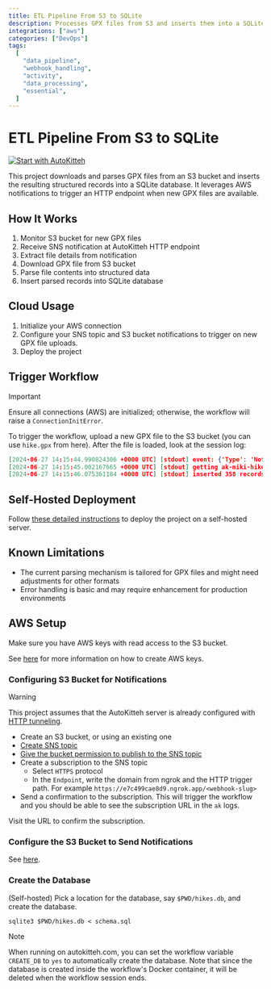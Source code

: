 ```yaml
---
title: ETL Pipeline From S3 to SQLite
description: Processes GPX files from S3 and inserts them into a SQLite database, creating a data pipeline from cloud to structured data
integrations: ["aws"]
categories: ["DevOps"]
tags:
  [
    "data_pipeline",
    "webhook_handling",
    "activity",
    "data_processing",
    "essential",
  ]
---
```


# ETL Pipeline From S3 to SQLite

[![Start with AutoKitteh](https://autokitteh.com/assets/autokitteh-badge.svg)](https://app.autokitteh.cloud/template?name=data_pipeline)

This project downloads and parses GPX files from an S3 bucket and inserts the resulting structured records into a SQLite database. It leverages AWS notifications to trigger an HTTP endpoint when new GPX files are available.

## How It Works

1. Monitor S3 bucket for new GPX files
2. Receive SNS notification at AutoKitteh HTTP endpoint
3. Extract file details from notification
4. Download GPX file from S3 bucket
5. Parse file contents into structured data
6. Insert parsed records into SQLite database

## Cloud Usage

1. Initialize your AWS connection
2. Configure your SNS topic and S3 bucket notifications to trigger on new GPX file uploads.
3. Deploy the project

## Trigger Workflow

> [!IMPORTANT]
> Ensure all connections (AWS) are initialized; otherwise, the workflow will raise a `ConnectionInitError`.

To trigger the workflow, upload a new GPX file to the S3 bucket (you can use `hike.gpx` from here).
After the file is loaded, look at the session log:

```json
[2024-06-27 14:15:44.990824306 +0000 UTC] [stdout] event: {'Type': 'Notification', 'MessageId': 'e199ce57-86f5-59ba-a38a-90a0f0e190aa', 'TopicArn': 'arn:aws:sns:eu-north-1:975050051518:hikes', 'Subject': 'Amazon S3 Notification', 'Message': '{"Records":[{"eventVersion":"2.1","eventSource":"aws:s3","awsRegion":"eu-north-1","eventTime":"2024-06-27T14:14:44.418Z","eventName":"ObjectCreated:Put","userIdentity":{"principalId":"AWS:AROA6GBMDB67DH6QBEE75:miki"},"requestParameters":{"sourceIPAddress":"147.235.211.162"},"responseElements":{"x-amz-request-id":"2593RVSRRERSMWG4","x-amz-id-2":"h+wcGUnQUN/uIMMybLf+mQj9k0xeAuUWN6GZw9P2fTNXWtpYY4v76wnvtQ5EZI+epG32f0OFGeB64mQScVkYMTVLatKGvn06nC71SQPTP2s="},"s3":{"s3SchemaVersion":"1.0","configurationId":"new","bucket":{"name":"ak-miki-hikes","ownerIdentity":{"principalId":"A3RBVIBHMVQI0T"},"arn":"arn:aws:s3:::ak-miki-hikes"},"object":{"key":"hike11.gpx","size":31683,"eTag":"07618ea3c6e04cb24c80007a10d91438","sequencer":"00667D73D45F53EA22"}}}]}', 'Timestamp': '2024-06-27T14:14:44.924Z', 'SignatureVersion': '1', 'Signature': 'fpXoBYMe3pvs74mtXy7vKCi9DDmh7kPeecoGuqgsEuyBHLK40yzWaZDb/v71WfsDH/UOLOAWE/LyqkAmOj3xNQVlH9NYh+rRYjAw6YcrzjRvmd2GvRqG6ZCQIxUgrUmXGSibFIGnJeTTEuLdKiP+FDU26ZjvGcAt9ogC6no9MT2+mkPd+9z1Czs+JDEGBV7IgWwDKKQ51Rkt48+CzjYl9EBeQesn4EjTpdIckss3p0324hc6IZneQhLcqopaPNVMLPX83hlAFmCEMSoUxuMp+dyGMaXVG4PsmpP2I3M5lbdnHBk5bueneJRft8xAsLMkFt+tfdwpHbIakm2I14vEZQ==', 'SigningCertURL': 'https://sns.eu-north-1.amazonaws.com/SimpleNotificationService-60eadc530605d63b8e62a523676ef735.pem', 'UnsubscribeURL': 'https://sns.eu-north-1.amazonaws.com/?Action=Unsubscribe&SubscriptionArn=arn:aws:sns:eu-north-1:975050051518:hikes:18b9ba01-43f1-4a6f-a5a1-95c76a68f760'}
[2024-06-27 14:15:45.002167665 +0000 UTC] [stdout] getting ak-miki-hikes/hike11.gpx
[2024-06-27 14:15:46.075361184 +0000 UTC] [stdout] inserted 358 records
```

## Self-Hosted Deployment

Follow [these detailed instructions](https://docs.autokitteh.com/get_started/deployment) to deploy the project on a self-hosted server.

## Known Limitations

- The current parsing mechanism is tailored for GPX files and might need adjustments for other formats
- Error handling is basic and may require enhancement for production environments

## AWS Setup

Make sure you have AWS keys with read access to the S3 bucket.

See [here](https://docs.aws.amazon.com/IAM/latest/UserGuide/id_credentials_access-keys.html) for more information on how to create AWS keys.

### Configuring S3 Bucket for Notifications

> [!WARNING]
> This project assumes that the AutoKitteh server is already configured with
> [HTTP tunneling](https://docs.autokitteh.com/config/http_tunneling/).

- Create an S3 bucket, or using an existing one
- [Create SNS topic](https://docs.aws.amazon.com/sns/latest/dg/sns-create-topic.html)
- [Give the bucket permission to publish to the SNS topic](https://docs.aws.amazon.com/AmazonS3/latest/userguide/ways-to-add-notification-config-to-bucket.html#step1-create-sns-topic-for-notification)
- Create a subscription to the SNS topic
  - Select `HTTPS` protocol
  - In the `Endpoint`, write the domain from ngrok and the HTTP trigger path.
    For example `https://e7c499cae8d9.ngrok.app/<webhook-slug>`
- Send a confirmation to the subscription.
  This will trigger the workflow and you should be able to see the subscription URL in the `ak` logs.

Visit the URL to confirm the subscription.

### Configure the S3 Bucket to Send Notifications

See [here](https://docs.aws.amazon.com/AmazonS3/latest/userguide/ways-to-add-notification-config-to-bucket.html).

### Create the Database

(Self-hosted) Pick a location for the database, say `$PWD/hikes.db`, and create the database.

```
sqlite3 $PWD/hikes.db < schema.sql
```

> [!NOTE]
> When running on autokitteh.com, you can set the workflow variable `CREATE_DB` to `yes` to automatically
> create the database. Note that since the database is created inside the workflow's Docker container,
> it will be deleted when the workflow session ends.
